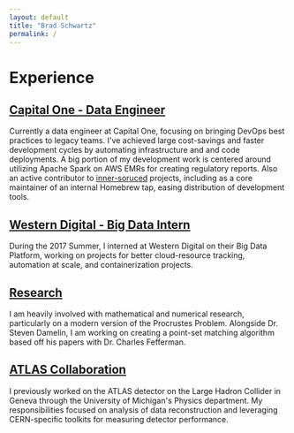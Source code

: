 ```yaml
---
layout: default
title: "Brad Schwartz"
permalink: /
---
```


# Experience 

## [Capital One - Data Engineer](https://www.capitalone.com/)

Currently a data engineer at Capital One, focusing on bringing DevOps best practices to legacy teams. I've achieved large cost-savings and faster development cycles by automating infrastructure and and code deployments. A big portion of my development work is centered around utilizing Apache Spark on AWS EMRs for creating regulatory reports. Also an active contributor to [inner-soruced](https://en.wikipedia.org/wiki/Inner_source) projects, including as a core maintainer of an internal Homebrew tap, easing distribution of development tools.

## [Western Digital  - Big Data Intern](https://www.westerndigital.com/)

During the 2017 Summer, I interned at Western Digital on their Big Data Platform, working on projects for better cloud-resource tracking, automation at scale, and containerization projects.

## [Research]()

I am heavily involved with mathematical and numerical research, particularly on a modern version of the Procrustes Problem. Alongside Dr. Steven Damelin, I am working on creating a point-set matching algorithm based off his papers with Dr. Charles Fefferman.

## [ATLAS Collaboration](https://home.cern/)

I previously worked on the ATLAS detector on the Large Hadron Collider in Geneva through the University of Michigan's Physics department. My responsibilities focused on analysis of data reconstruction and leveraging CERN-specific toolkits for measuring detector performance.
